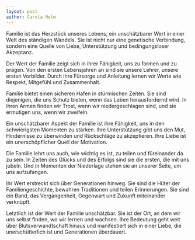 ```yaml
---
layout: post
author: Carola Helm
---
```



Familie ist das Herzstück unseres Lebens, ein unschätzbarer Wert in einer Welt des ständigen Wandels. Sie ist nicht nur eine genetische Verbindung, sondern eine Quelle von Liebe, Unterstützung und bedingungsloser Akzeptanz.

Der Wert der Familie zeigt sich in ihrer Fähigkeit, uns zu formen und zu prägen. Von den ersten Lebensjahren an sind sie unsere Lehrer, unsere ersten Vorbilder. Durch ihre Fürsorge und Anleitung lernen wir Werte wie Respekt, Mitgefühl und Zusammenhalt.

Familie bietet einen sicheren Hafen in stürmischen Zeiten. Sie sind diejenigen, die uns Schutz bieten, wenn das Leben herausfordernd wird. In ihren Armen finden wir Trost, wenn wir niedergeschlagen sind, und sie ermutigen uns, wenn wir zweifeln.

Ein unschätzbarer Aspekt der Familie ist ihre Fähigkeit, uns in den schwierigsten Momenten zu stärken. Ihre Unterstützung gibt uns den Mut, Hindernisse zu überwinden und Rückschläge zu akzeptieren. Ihre Liebe ist ein unerschöpflicher Quell der Motivation.

Die Familie lehrt uns auch, wie wichtig es ist, zu teilen und füreinander da zu sein. In Zeiten des Glücks und des Erfolgs sind sie die ersten, die mit uns jubeln. Und in Momenten der Niederlage stehen sie an unserer Seite, um uns aufzufangen.

Ihr Wert erstreckt sich über Generationen hinweg. Sie sind die Hüter der Familiengeschichte, bewahren Traditionen und teilen Erinnerungen. Sie sind ein Band, das Vergangenheit, Gegenwart und Zukunft miteinander verknüpft.

Letztlich ist der Wert der Familie unschätzbar. Sie ist der Ort, an dem wir uns selbst finden, wo wir lernen und wachsen. Ihre Bedeutung geht weit über Blutsverwandtschaft hinaus und manifestiert sich in einer Liebe, die unerschütterlich ist und Generationen überdauert.
